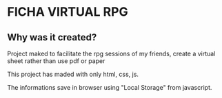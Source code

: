 # FICHA VIRTUAL RPG

## **Why was it created?**

Project maked to facilitate the rpg sessions of my friends, create a virtual sheet rather than use pdf or paper

This project has maded with only html, css, js.

The informations save in browser using "Local Storage" from javascript.
